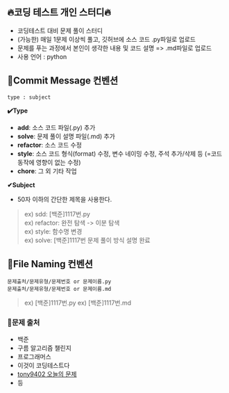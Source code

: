 ## 🔥코딩 테스트 개인 스터디🔥
- 코딩테스트 대비 문제 풀이 스터디 
- (가능한) 매일 1문제 이상씩 풀고, 깃허브에 소스 코드 .py파일로 업로드
- 문제를 푸는 과정에서 본인이 생각한 내용 및 코드 설명 => .md파일로 업로드
- 사용 언어 : python


## 🔹Commit Message 컨벤션
```
type : subject
```

**✔️Type**
- **add**: 소스 코드 파일(.py) 추가
- **solve**: 문제 풀이 설명 파일(.md) 추가
- **refactor**: 소스 코드 수정
- **style**: 소스 코드 형식(format) 수정, 변수 네이밍 수정, 주석 추가/삭제 등 (=코드 동작에 영향이 없는 수정)
- **chore**: 그 외 기타 작업


**✔Subject**
- 50자 이하의 간단한 제목을 사용한다.


> ex) sdd: [백준]1117번.py <br/>
> ex) refactor:  완전 탐색 -> 이분 탐색 <br/>
> ex) style:  함수명 변경 <br/>
> ex) solve:  [백준]1117번 문제 풀이 방식 설명 완료 <br/>



## 🔹File Naming 컨벤션
```
문제출처/문제유형/문제번호 or 문제이름.py
문제출처/문제유형/문제번호 or 문제이름.md
```

> ex) [백준]1117번.py
> ex) [백준]1117번.md
  
  
### 🔹문제 출처
- 백준
- 구름 알고리즘 챌린지
- 프로그래머스
- 이것이 코딩테스트다 
- [tony9402 오늘의 문제](https://github.com/tony9402/baekjoon/blob/main/picked.md)
- 등

